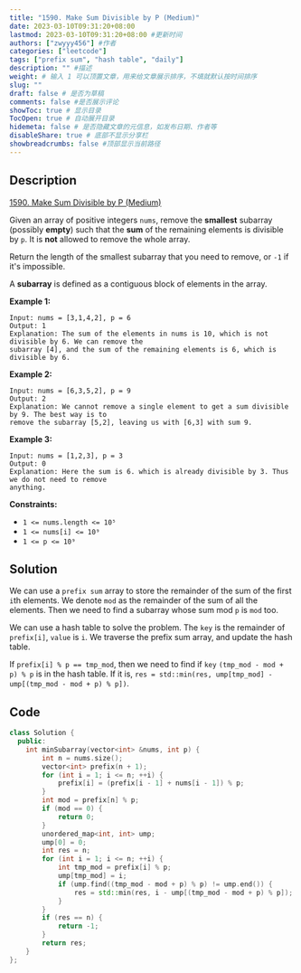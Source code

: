 ```yaml
---
title: "1590. Make Sum Divisible by P (Medium)"
date: 2023-03-10T09:31:20+08:00
lastmod: 2023-03-10T09:31:20+08:00 #更新时间
authors: ["zwyyy456"] #作者
categories: ["leetcode"]
tags: ["prefix sum", "hash table", "daily"]
description: "" #描述
weight: # 输入 1 可以顶置文章，用来给文章展示排序，不填就默认按时间排序
slug: ""
draft: false # 是否为草稿
comments: false #是否展示评论
showToc: true # 显示目录
TocOpen: true # 自动展开目录
hidemeta: false # 是否隐藏文章的元信息，如发布日期、作者等
disableShare: true # 底部不显示分享栏
showbreadcrumbs: false #顶部显示当前路径
---
```

## Description
[1590. Make Sum Divisible by P (Medium)](https://leetcode.com/problems/make-sum-divisible-by-p/)

Given an array of positive integers `nums`, remove the **smallest** subarray (possibly **empty**)
such that the **sum** of the remaining elements is divisible by `p`. It is **not** allowed to remove
the whole array.

Return the length of the smallest subarray that you need to remove, or  `-1` if it's impossible.

A **subarray** is defined as a contiguous block of elements in the array.

**Example 1:**

```
Input: nums = [3,1,4,2], p = 6
Output: 1
Explanation: The sum of the elements in nums is 10, which is not divisible by 6. We can remove the
subarray [4], and the sum of the remaining elements is 6, which is divisible by 6.

```

**Example 2:**

```
Input: nums = [6,3,5,2], p = 9
Output: 2
Explanation: We cannot remove a single element to get a sum divisible by 9. The best way is to
remove the subarray [5,2], leaving us with [6,3] with sum 9.

```

**Example 3:**

```
Input: nums = [1,2,3], p = 3
Output: 0
Explanation: Here the sum is 6. which is already divisible by 3. Thus we do not need to remove
anything.

```

**Constraints:**

- `1 <= nums.length <= 10⁵`
- `1 <= nums[i] <= 10⁹`
- `1 <= p <= 10⁹`

## Solution
We can use a `prefix sum` array to store the remainder of the sum of the first `i`th elements. We denote `mod` as the remainder of the sum of all the elements. Then we need to find a subarray whose sum mod `p` is `mod` too.

We can use a hash table to solve the problem. The `key` is the remainder of `prefix[i]`, `value` is `i`. We traverse the prefix sum array, and update the hash table. 

If `prefix[i] % p == tmp_mod`, then we need to find if `key` `(tmp_mod - mod + p) % p` is in the hash table. If it is, `res = std::min(res, ump[tmp_mod] - ump[(tmp_mod - mod + p) % p])`.

## Code
```cpp
class Solution {
  public:
    int minSubarray(vector<int> &nums, int p) {
        int n = nums.size();
        vector<int> prefix(n + 1);
        for (int i = 1; i <= n; ++i) {
            prefix[i] = (prefix[i - 1] + nums[i - 1]) % p; 
        }
        int mod = prefix[n] % p;
        if (mod == 0) {
            return 0;
        }
        unordered_map<int, int> ump;
        ump[0] = 0;
        int res = n;
        for (int i = 1; i <= n; ++i) {
            int tmp_mod = prefix[i] % p;
            ump[tmp_mod] = i;
            if (ump.find((tmp_mod - mod + p) % p) != ump.end()) {
                res = std::min(res, i - ump[(tmp_mod - mod + p) % p]);
            }
        }
        if (res == n) {
            return -1;
        }
        return res;
    }
};
```